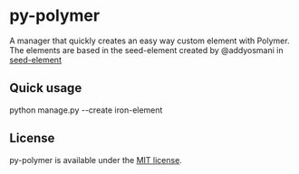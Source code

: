 # py-polymer
A manager that quickly creates an easy way custom element with Polymer. The
elements are based in the seed-element created by @addyosmani in
[seed-element](https://github.com/polymerelements/seed-element)

## Quick usage

python manage.py --create iron-element

## License

py-polymer is available under the [MIT license](http://opensource.org/licenses/MIT).
